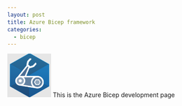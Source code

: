 ```yaml
---
layout: post
title: Azure Bicep framework
categories:
  - bicep
---
```


<img src="images/bicep.png" width="100" height="100" />
This is the Azure Bicep development page
